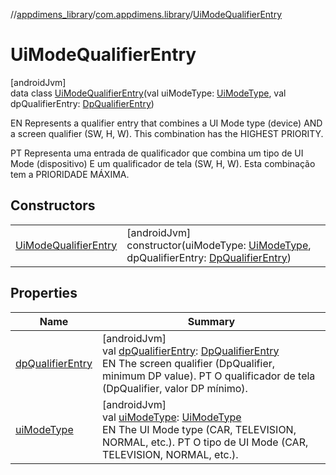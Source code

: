 //[appdimens_library](../../../index.md)/[com.appdimens.library](../index.md)/[UiModeQualifierEntry](index.md)

# UiModeQualifierEntry

[androidJvm]\
data class [UiModeQualifierEntry](index.md)(val uiModeType: [UiModeType](../-ui-mode-type/index.md), val dpQualifierEntry: [DpQualifierEntry](../-dp-qualifier-entry/index.md))

EN Represents a qualifier entry that combines a UI Mode type (device) AND a screen qualifier (SW, H, W). This combination has the HIGHEST PRIORITY.

PT Representa uma entrada de qualificador que combina um tipo de UI Mode (dispositivo) E um qualificador de tela (SW, H, W). Esta combinação tem a PRIORIDADE MÁXIMA.

## Constructors

| | |
|---|---|
| [UiModeQualifierEntry](-ui-mode-qualifier-entry.md) | [androidJvm]<br>constructor(uiModeType: [UiModeType](../-ui-mode-type/index.md), dpQualifierEntry: [DpQualifierEntry](../-dp-qualifier-entry/index.md)) |

## Properties

| Name | Summary |
|---|---|
| [dpQualifierEntry](dp-qualifier-entry.md) | [androidJvm]<br>val [dpQualifierEntry](dp-qualifier-entry.md): [DpQualifierEntry](../-dp-qualifier-entry/index.md)<br>EN The screen qualifier (DpQualifier, minimum DP value).     PT O qualificador de tela (DpQualifier, valor DP mínimo). |
| [uiModeType](ui-mode-type.md) | [androidJvm]<br>val [uiModeType](ui-mode-type.md): [UiModeType](../-ui-mode-type/index.md)<br>EN The UI Mode type (CAR, TELEVISION, NORMAL, etc.).     PT O tipo de UI Mode (CAR, TELEVISION, NORMAL, etc.). |